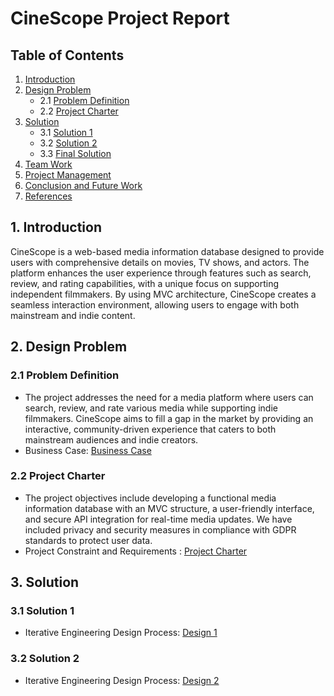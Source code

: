 # CineScope Project Report

## Table of Contents
1. [Introduction](#introduction)
2. [Design Problem](#design-problem)
   - 2.1 [Problem Definition](#problem-definition)
   - 2.2 [Project Charter](#project-charter)
3. [Solution](#solution)
   - 3.1 [Solution 1](#solution-1)
   - 3.2 [Solution 2](#solution-2)
   - 3.3 [Final Solution](#final-solution)
4. [Team Work](#team-work)
5. [Project Management](#project-management)
6. [Conclusion and Future Work](#conclusion-and-future-work)
7. [References](#references)

## 1. Introduction
CineScope is a web-based media information database designed to provide users with comprehensive details on movies, TV shows, and actors. The platform enhances the user experience through features such as search, review, and rating capabilities, with a unique focus on supporting independent filmmakers. By using MVC architecture, CineScope creates a seamless interaction environment, allowing users to engage with both mainstream and indie content.

## 2. Design Problem

### 2.1 Problem Definition
- The project addresses the need for a media platform where users can search, review, and rate various media while supporting indie filmmakers. CineScope aims to fill a gap in the market by providing an interactive, community-driven experience that caters to both mainstream audiences and indie creators.
- Business Case: [Business Case](./Business%20Case.pdf)

### 2.2 Project Charter
- The project objectives include developing a functional media information database with an MVC structure, a user-friendly interface, and secure API integration for real-time media updates. We have included privacy and security measures in compliance with GDPR standards to protect user data.
- Project Constraint and Requirements : [Project Charter](./Project%20Charter.pdf)

## 3. Solution

### 3.1 Solution 1
[This initial approach involved building a media information database with core features like browsing and rating media content. The API integration provided real-time updates, while a simple UI allowed basic user interaction. However, limitations such as the lack of indie support, minimal user engagement features, and insufficient privacy measures led to exploring an improved solution.]: #
- Iterative Engineering Design Process: [Design 1](./iterative_engineering_design_process.pdf)

### 3.2 Solution 2
[The second iteration introduced support for independent filmmakers, enhanced interactivity (e.g., user profiles, reviews, favorites tracking), and performance optimization through load balancing. Privacy and regulatory compliance were achieved with secure login and GDPR-aligned data handling. Though Solution 2 increased project costs, an MVP approach helped manage expenses.]: #
- Iterative Engineering Design Process: [Design 2](./iterative_engineering_design_process.pdf)

[### 3.3 Final Solution
Solution 2 was selected as the final design due to its comprehensive feature set, user engagement enhancements, and alignment with design constraints. The final solution provides CineScope with a unique appeal, balancing functionality and compliance with user needs and privacy standards.]:#

[## 4. Team Work
Our team utilized weekly meetings to assign and track tasks, ensuring progress through each project phase. Each member contributed to various aspects, including design, development, and testing, while maintaining clear communication and accountability through GitHub.]:#

[## 5. Project Management
A milestone-based schedule, tracked via GitHub and supported by weekly updates, was implemented to ensure timely completion. The schedule accounted for design, development, and testing phases, with a Gantt chart visualizing progress and identifying critical tasks.]:#

[## 6. Conclusion and Future Work
The iterative design approach allowed us to refine CineScope to meet user needs while staying within project constraints. Future enhancements could include expanded user interactivity, additional content filtering options, and partnerships with more indie creators to strengthen CineScope’s unique offering.]: #

[## 7. References
Follow IEEE reference style. Include only sources cited in the text.]:#
